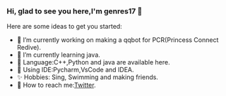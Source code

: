 ### Hi, glad to see you here,I'm genres17 👋


Here are some ideas to get you started:

- 🔭 I’m currently working on making a qqbot for PCR(Princess Connect Redive).
- 🌱 I’m currently learning java.
- 🍞 Language:C++,Python and java are available here.
- 🐺 Using IDE:Pycharm,VsCode and IDEA.
- ✨ Hobbies: Sing, Swimming and making friends.
- 🌈 How to reach me:[Twitter](https://twitter.com/genres17).




